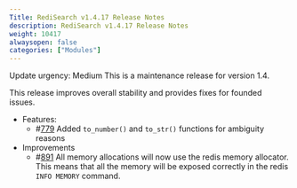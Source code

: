 ```yaml
---
Title: RediSearch v1.4.17 Release Notes
description: RediSearch v1.4.17 Release Notes
weight: 10417
alwaysopen: false
categories: ["Modules"]
---
```


Update urgency: Medium
This is a maintenance release for version 1.4.

This release improves overall stability and provides fixes for founded issues.

* Features:
  * #[779](https://github.com/RediSearch/RediSearch/issues/779) Added `to_number()` and `to_str()` functions for ambiguity reasons
* Improvements
  * #[891](https://github.com/RediSearch/RediSearch/issues/891) All memory allocations will now use the redis memory allocator.  This means that all the memory will be exposed correctly in the redis `INFO MEMORY` command.
